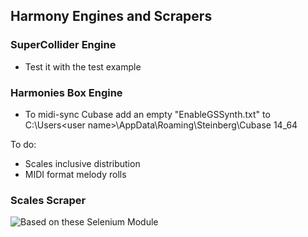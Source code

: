 ## Harmony Engines and Scrapers
    
### SuperCollider Engine
 - Test it with the test example
  
### Harmonies Box Engine
 - To midi-sync Cubase add an empty "EnableGSSynth.txt" to C:\Users\<user name>\AppData\Roaming\Steinberg\Cubase 14_64
  
To do:  
 - Scales inclusive distribution  
 - MIDI format melody rolls  

### Scales Scraper
![Based on these Selenium Module](https://github.com/scripting-drafts/Selenium-Module)  
